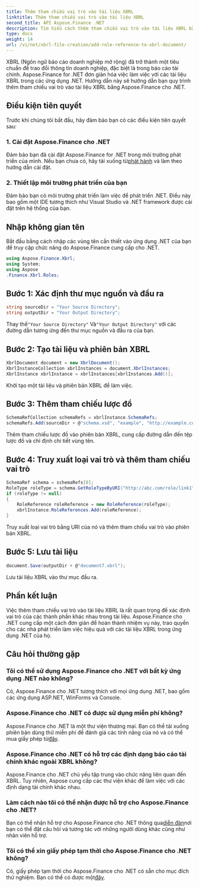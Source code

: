 ```yaml
---
title: Thêm tham chiếu vai trò vào tài liệu XBRL
linktitle: Thêm tham chiếu vai trò vào tài liệu XBRL
second_title: API Aspose.Finance .NET
description: Tìm hiểu cách thêm tham chiếu vai trò vào tài liệu XBRL bằng Aspose.Finance cho .NET. Đơn giản hóa việc báo cáo tài chính trong các ứng dụng .NET của bạn bằng hướng dẫn này.
type: docs
weight: 14
url: /vi/net/xbrl-file-creation/add-role-reference-to-xbrl-document/
---
```

XBRL (Ngôn ngữ báo cáo doanh nghiệp mở rộng) đã trở thành một tiêu chuẩn để trao đổi thông tin doanh nghiệp, đặc biệt là trong báo cáo tài chính. Aspose.Finance for .NET đơn giản hóa việc làm việc với các tài liệu XBRL trong các ứng dụng .NET. Hướng dẫn này sẽ hướng dẫn bạn quy trình thêm tham chiếu vai trò vào tài liệu XBRL bằng Aspose.Finance cho .NET.
## Điều kiện tiên quyết
Trước khi chúng tôi bắt đầu, hãy đảm bảo bạn có các điều kiện tiên quyết sau:
### 1. Cài đặt Aspose.Finance cho .NET
Đảm bảo bạn đã cài đặt Aspose.Finance for .NET trong môi trường phát triển của mình. Nếu bạn chưa có, hãy tải xuống từ[phát hành](https://releases.aspose.com/finance/net/) và làm theo hướng dẫn cài đặt.
### 2. Thiết lập môi trường phát triển của bạn
Đảm bảo bạn có môi trường phát triển làm việc để phát triển .NET. Điều này bao gồm một IDE tương thích như Visual Studio và .NET framework được cài đặt trên hệ thống của bạn.
## Nhập không gian tên
Bắt đầu bằng cách nhập các vùng tên cần thiết vào ứng dụng .NET của bạn để truy cập chức năng do Aspose.Finance cung cấp cho .NET.
```csharp
using Aspose.Finance.Xbrl;
using System;
using Aspose
.Finance.Xbrl.Roles;
```
## Bước 1: Xác định thư mục nguồn và đầu ra
```csharp
string sourceDir = "Your Source Directory";
string outputDir = "Your Output Directory";
```
 Thay thế`"Your Source Directory"` Và`"Your Output Directory"` với các đường dẫn tương ứng đến thư mục nguồn và đầu ra của bạn.
## Bước 2: Tạo tài liệu và phiên bản XBRL
```csharp
XbrlDocument document = new XbrlDocument();
XbrlInstanceCollection xbrlInstances = document.XbrlInstances;
XbrlInstance xbrlInstance = xbrlInstances[xbrlInstances.Add()];
```
Khởi tạo một tài liệu và phiên bản XBRL để làm việc.
## Bước 3: Thêm tham chiếu lược đồ
```csharp
SchemaRefCollection schemaRefs = xbrlInstance.SchemaRefs;
schemaRefs.Add(sourceDir + @"schema.xsd", "example", "http://example.com/xbrl/taxonomy");
```
Thêm tham chiếu lược đồ vào phiên bản XBRL, cung cấp đường dẫn đến tệp lược đồ và chỉ định chi tiết vùng tên.
## Bước 4: Truy xuất loại vai trò và thêm tham chiếu vai trò
```csharp
SchemaRef schema = schemaRefs[0];
RoleType roleType = schema.GetRoleTypeByURI("http://abc.com/role/link1");
if (roleType != null)
{
    RoleReference roleReference = new RoleReference(roleType);
    xbrlInstance.RoleReferences.Add(roleReference);
}
```
Truy xuất loại vai trò bằng URI của nó và thêm tham chiếu vai trò vào phiên bản XBRL.
## Bước 5: Lưu tài liệu
```csharp
document.Save(outputDir + @"document7.xbrl");
```
Lưu tài liệu XBRL vào thư mục đầu ra.
## Phần kết luận
Việc thêm tham chiếu vai trò vào tài liệu XBRL là rất quan trọng để xác định vai trò của các thành phần khác nhau trong tài liệu. Aspose.Finance cho .NET cung cấp một cách đơn giản để hoàn thành nhiệm vụ này, trao quyền cho các nhà phát triển làm việc hiệu quả với các tài liệu XBRL trong ứng dụng .NET của họ.
## Câu hỏi thường gặp
### Tôi có thể sử dụng Aspose.Finance cho .NET với bất kỳ ứng dụng .NET nào không?
Có, Aspose.Finance cho .NET tương thích với mọi ứng dụng .NET, bao gồm các ứng dụng ASP.NET, WinForms và Console.
### Aspose.Finance cho .NET có được sử dụng miễn phí không?
 Aspose.Finance cho .NET là một thư viện thương mại. Bạn có thể tải xuống phiên bản dùng thử miễn phí để đánh giá các tính năng của nó và có thể mua giấy phép từ[đây](https://purchase.aspose.com/buy).
### Aspose.Finance cho .NET có hỗ trợ các định dạng báo cáo tài chính khác ngoài XBRL không?
Aspose.Finance cho .NET chủ yếu tập trung vào chức năng liên quan đến XBRL. Tuy nhiên, Aspose cung cấp các thư viện khác để làm việc với các định dạng tài chính khác nhau.
### Làm cách nào tôi có thể nhận được hỗ trợ cho Aspose.Finance cho .NET?
 Bạn có thể nhận hỗ trợ cho Aspose.Finance cho .NET thông qua[diễn đàn](https://forum.aspose.com/c/finance/43)nơi bạn có thể đặt câu hỏi và tương tác với những người dùng khác cũng như nhân viên hỗ trợ.
### Tôi có thể xin giấy phép tạm thời cho Aspose.Finance cho .NET không?
 Có, giấy phép tạm thời cho Aspose.Finance cho .NET có sẵn cho mục đích thử nghiệm. Bạn có thể có được một[đây](https://purchase.aspose.com/temporary-license/).